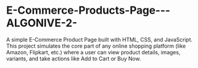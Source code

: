 # E-Commerce-Products-Page---ALGONIVE-2-
A simple E-Commerce Product Page built with HTML, CSS, and JavaScript. This project simulates the core part of any online shopping platform (like Amazon, Flipkart, etc.) where a user can view product details, images, variants, and take actions like Add to Cart or Buy Now.
